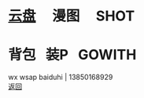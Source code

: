 # [云盘](https://pan.baidu.com/s/1S5NUrdHv3ot61Xh8h3Jshg)      漫图      SHOT<br /> 
# 背包    装P   GOWITH
wx wsap baiduhi | 13850168929 <br />
[返回](https://myio.github.io/)
